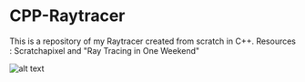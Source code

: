 # CPP-Raytracer
This is a repository of my Raytracer created from scratch in C++. Resources : Scratchapixel and "Ray Tracing in One Weekend"

![alt text](https://github.com/aditya-c2512/CPP-Raytracer/blob/master/render.ppm?raw=true)

